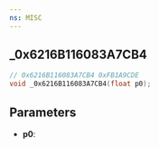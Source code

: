 ```yaml
---
ns: MISC
---
```

## _0x6216B116083A7CB4

```c
// 0x6216B116083A7CB4 0xFB1A9CDE
void _0x6216B116083A7CB4(float p0);
```


## Parameters
* **p0**: 


